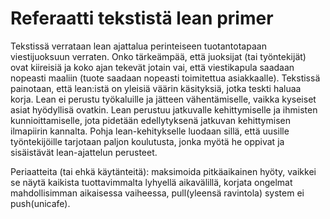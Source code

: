 # Referaatti tekstistä lean primer
 
Tekstissä verrataan lean ajattalua perinteiseen tuotantotapaan viestijuoksuun verraten. Onko tärkeämpää, että juoksijat (tai työntekijät)
ovat kiireisiä ja koko ajan tekevät jotain vai, että viestikapula saadaan nopeasti maaliin (tuote saadaan nopeasti toimitettua asiakkaalle).
Tekstissä painotaan, että lean:istä on yleisiä väärin käsityksiä, jotka teskti haluaa korja. Lean ei perustu työkaluille ja jätteen
vähentämiselle, vaikka kyseiset asiat hyödyllisä ovatkin. Lean perustuu jatkuvalle kehittymiselle ja ihmisten kunnioittamiselle, jota pidetään
edellytyksenä jatkuvan kehittymisen ilmapiirin kannalta. Pohja lean-kehitykselle luodaan sillä, että uusille työntekijöille tarjotaan paljon
koulutusta, jonka myötä he oppivat ja sisäistävät lean-ajattelun perusteet.

Periaatteita (tai ehkä käytänteitä): maksimoida pitkäaikainen hyöty, vaikkei se näytä kaikista tuottavimmalta lyhyellä aikavälillä, korjata
ongelmat mahdollisimman aikaisessa vaiheessa, pull(yleensä ravintola) system ei push(unicafe). 
